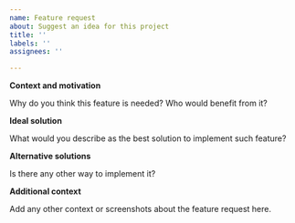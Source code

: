 ```yaml
---
name: Feature request
about: Suggest an idea for this project
title: ''
labels: ''
assignees: ''

---
```


**Context and motivation**

Why do you think this feature is needed? Who would benefit from it?

**Ideal solution**

What would you describe as the best solution to implement such feature?

**Alternative solutions**

Is there any other way to implement it?

**Additional context**

Add any other context or screenshots about the feature request here.

